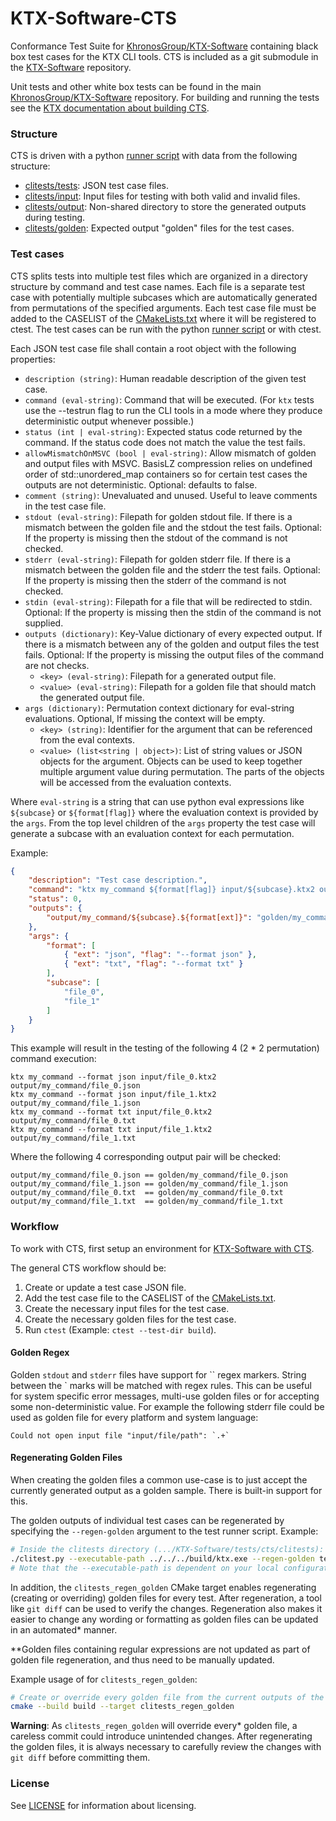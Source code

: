 <!-- Copyright 2022-2023 The Khronos Group Inc. -->
<!-- Copyright 2022-2023 RasterGrid Kft. -->
<!-- SPDX-License-Identifier: Apache-2.0 -->


# KTX-Software-CTS

Conformance Test Suite for [KhronosGroup/KTX-Software](https://github.com/KhronosGroup/KTX-Software)
containing black box test cases for the KTX CLI tools. CTS is included as a git submodule in the [KTX-Software](https://github.com/KhronosGroup/KTX-Software) repository. 

Unit tests and other white box tests can be found in the main
[KhronosGroup/KTX-Software](https://github.com/KhronosGroup/KTX-Software) repository.
For building and running the tests see the [KTX documentation about building CTS](https://github.com/KhronosGroup/KTX-Software/blob/main/BUILDING.md).

### Structure

CTS is driven with a python [runner script](clitests/clitest.py) with data from the following structure:
- [clitests/tests](clitests/tests): JSON test case files.
- [clitests/input](clitests/input): Input files for testing with both valid and invalid files.
- [clitests/output](clitests/output): Non-shared directory to store the generated outputs during testing.
- [clitests/golden](clitests/golden): Expected output "golden" files for the test cases.


### Test cases

CTS splits tests into multiple test files which are organized in a directory structure by command and test case names.
Each file is a separate test case with potentially multiple subcases which are automatically generated from
permutations of the specified arguments.
Each test case file must be added to the CASELIST of the [CMakeLists.txt](clitests/CMakeLists.txt)
where it will be registered to ctest.
The test cases can be run with the python [runner script](clitests/clitest.py) or with ctest.

Each JSON test case file shall contain a root object with the following properties:
- `description (string)`: Human readable description of the given test case.
- `command (eval-string)`: Command that will be executed. (For `ktx` tests use the --testrun flag to run the CLI tools
in a mode where they produce deterministic output whenever possible.)
- `status (int | eval-string)`: Expected status code returned by the command. If the status code does not match the value the test fails.
- `allowMismatchOnMSVC (bool | eval-string)`: Allow mismatch of golden and output files with MSVC.
BasisLZ compression relies on undefined order of std::unordered_map containers so for certain test
cases the outputs are not deterministic. Optional: defaults to false.
- `comment (string)`: Unevaluated and unused. Useful to leave comments in the test case file.
- `stdout (eval-string)`: Filepath for golden stdout file. 
If there is a mismatch between the golden file and the stdout the test fails.
Optional: If the property is missing then the stdout of the command is not checked.
- `stderr (eval-string)`: Filepath for golden stderr file. 
If there is a mismatch between the golden file and the stderr the test fails.
Optional: If the property is missing then the stderr of the command is not checked.
- `stdin (eval-string)`: Filepath for a file that will be redirected to stdin.
Optional: If the property is missing then the stdin of the command is not supplied.
- `outputs (dictionary)`: Key-Value dictionary of every expected output.
If there is a mismatch between any of the golden and output files the test fails.
Optional: If the property is missing the output files of the command are not checks.
    - `<key> (eval-string)`: Filepath for a generated output file.
    - `<value> (eval-string)`: Filepath for a golden file that should match the generated output file.
- `args (dictionary)`: Permutation context dictionary for eval-string evaluations. Optional, If missing the context will be empty.
    - `<key> (string)`: Identifier for the argument that can be referenced from the eval contexts.
    - `<value> (list<string | object>)`: List of string values or JSON objects for the argument. Objects can be used
to keep together multiple argument value during permutation. The parts of the objects will be accessed from the evaluation contexts.

Where `eval-string` is a string that can use python eval expressions like `${subcase}` or `${format[flag]}`
where the evaluation context is provided by the `args`. From the top level children of the `args` property the test case 
will generate a subcase with an evaluation context for each permutation.

Example:
```json
{
    "description": "Test case description.",
    "command": "ktx my_command ${format[flag]} input/${subcase}.ktx2 output/my_command/${subcase}.${format[ext]}",
    "status": 0,
    "outputs": {
        "output/my_command/${subcase}.${format[ext]}": "golden/my_command/${subcase}.${format[ext]}"
    },
    "args": {
        "format": [
            { "ext": "json", "flag": "--format json" },
            { "ext": "txt", "flag": "--format txt" }
        ],
        "subcase": [
            "file_0",
            "file_1"
        ]
    }
}
```
This example will result in the testing of the following 4 (2 * 2 permutation) command execution:
```
ktx my_command --format json input/file_0.ktx2 output/my_command/file_0.json
ktx my_command --format json input/file_1.ktx2 output/my_command/file_1.json
ktx my_command --format txt input/file_0.ktx2 output/my_command/file_0.txt
ktx my_command --format txt input/file_1.ktx2 output/my_command/file_1.txt
```
Where the following 4 corresponding output pair will be checked:
```
output/my_command/file_0.json == golden/my_command/file_0.json
output/my_command/file_1.json == golden/my_command/file_1.json
output/my_command/file_0.txt  == golden/my_command/file_0.txt
output/my_command/file_1.txt  == golden/my_command/file_1.txt
```


### Workflow

To work with CTS, first setup an environment for [KTX-Software with CTS](https://github.com/KhronosGroup/KTX-Software/blob/main/BUILDING.md#Conformance-Test-Suite).

The general CTS workflow should be:
1. Create or update a test case JSON file.
2. Add the test case file to the CASELIST of the [CMakeLists.txt](clitests/CMakeLists.txt).
3. Create the necessary input files for the test case.
4. Create the necessary golden files for the test case.
5. Run `ctest` (Example: `ctest --test-dir build`).

#### Golden Regex

Golden `stdout` and `stderr` files have support for `` regex markers.
String between the ` marks will be matched with regex rules.
This can be useful for system specific error messages, 
multi-use golden files or for accepting some non-deterministic value.
For example the following stderr file
could be used as golden file for every platform and system language:
```
Could not open input file "input/file/path": `.+`
```

#### Regenerating Golden Files

When creating the golden files a common use-case is to just accept the currently generated output
as a golden sample. There is built-in support for this. 

The golden outputs of individual test cases can be regenerated by specifying the `--regen-golden` argument to 
the test runner script. 
Example:
```bash
# Inside the clitests directory (.../KTX-Software/tests/cts/clitests):
./clitest.py --executable-path ../../../build/ktx.exe --regen-golden tests/info/help.json
# Note that the --executable-path is dependent on your local configuration and can be different
```
In addition, the `clitests_regen_golden` CMake target enables regenerating (creating or overriding) 
golden files for every test.
After regeneration, a tool like `git diff` can be used to verify the changes.
Regeneration also makes it easier to change any wording or formatting as golden files can be updated
in an automated* manner.

**Golden files containing regular expressions are not updated as part of golden file regeneration,
and thus need to be manually updated.

Example usage of for `clitests_regen_golden`:
```bash
# Create or override every golden file from the current outputs of the program
cmake --build build --target clitests_regen_golden
```
**Warning**: As `clitests_regen_golden` will override every* golden file, a careless commit could introduce
unintended changes. After regenerating the golden files, it is always necessary to carefully review the changes
with `git diff` before committing them.

### License

See [LICENSE](LICENSE.md) for information about licensing.
